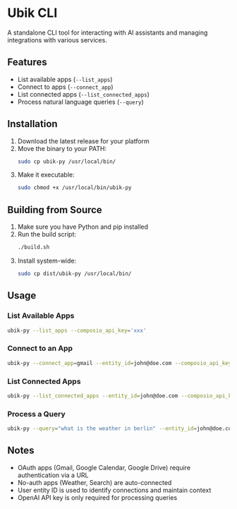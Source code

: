 # Ubik CLI

A standalone CLI tool for interacting with AI assistants and managing integrations with various services.

## Features

- List available apps (`--list_apps`)
- Connect to apps (`--connect_app`)
- List connected apps (`--list_connected_apps`)
- Process natural language queries (`--query`)

## Installation

1. Download the latest release for your platform
2. Move the binary to your PATH:
   ```bash
   sudo cp ubik-py /usr/local/bin/
   ```
3. Make it executable:
   ```bash
   sudo chmod +x /usr/local/bin/ubik-py
   ```

## Building from Source

1. Make sure you have Python and pip installed
2. Run the build script:
   ```bash
   ./build.sh
   ```
3. Install system-wide:
   ```bash
   sudo cp dist/ubik-py /usr/local/bin/
   ```

## Usage

### List Available Apps
```bash
ubik-py --list_apps --composio_api_key='xxx'
```

### Connect to an App
```bash
ubik-py --connect_app=gmail --entity_id=john@doe.com --composio_api_key='xxx'
```

### List Connected Apps
```bash
ubik-py --list_connected_apps --entity_id=john@doe.com --composio_api_key='xxx'
```

### Process a Query
```bash
ubik-py --query="what is the weather in berlin" --entity_id=john@doe.com --openai_key='sk-xxx' --composio_api_key='xxx'
```

## Notes

- OAuth apps (Gmail, Google Calendar, Google Drive) require authentication via a URL
- No-auth apps (Weather, Search) are auto-connected
- User entity ID is used to identify connections and maintain context
- OpenAI API key is only required for processing queries
